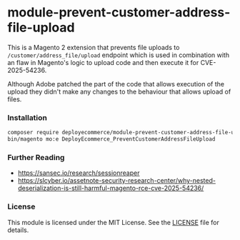 # module-prevent-customer-address-file-upload

This is a Magento 2 extension that prevents file uploads to 
`/customer/address_file/upload` endpoint which is used in combination with an 
flaw in Magento's logic to upload code and then execute it for CVE-2025-54236.

Although Adobe patched the part of the code that allows execution of the upload
they didn't make any changes to the behaviour that allows upload of files.

### Installation
```bash
composer require deployecommerce/module-prevent-customer-address-file-upload
bin/magento mo:e DeployEcommerce_PreventCustomerAddressFileUpload
```

### Further Reading
- https://sansec.io/research/sessionreaper
- https://slcyber.io/assetnote-security-research-center/why-nested-deserialization-is-still-harmful-magento-rce-cve-2025-54236/

### License
This module is licensed under the MIT License. See the [LICENSE](LICENSE.md) file for details.
